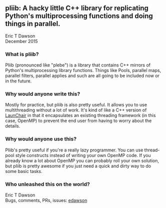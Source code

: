 pliib: A hacky little C++ library for replicating Python's multiprocessing functions and doing things in parallel.
-------
Eric T Dawson  
December 2015

### What is pliib?
Pliib (pronounced like "plebe") is a library that contains C++ mirrors of
Python's multiprocessing library functions. Things like Pools, parallel maps,
parallel filters, parallel applies and such are all going to be included now
or in the future.


### Why would anyone write this?  
Mostly for practice, but pliib is also pretty useful. It allows you to use
multithreading without a lot of work. It's kind of like a C++ version of 
[LaunChair](https://github.com/edawson/LaunChair) in that it encapsulates
an existing threading framework (in this case, OpenMP) to prevent the end
user from having to worry about the details.

### Why would anyone use this?  
Pliib's pretty useful if you're a really lazy programmer. You can use
thread-pool style constructs instead of writing your own OpenMP code. If
you already know a lot about OpenMP you can probably roll your own solution,
but pliib is pretty awesome if you just need a quick and dirty way to do
some basic tasks.

### Who unleashed this on the world?
Eric T Dawson  
Bugs, comments, PRs, issues: [edawson](https://github.com/edawson)
